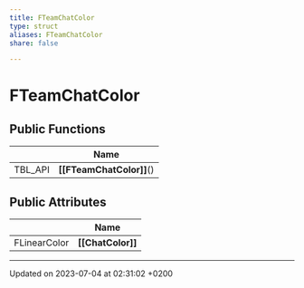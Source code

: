 ```yaml
---
title: FTeamChatColor
type: struct
aliases: FTeamChatColor
share: false

---
```


# FTeamChatColor





## Public Functions

|                | Name           |
| -------------- | -------------- |
| TBL_API | **[[FTeamChatColor]]**() |

## Public Attributes

|                | Name           |
| -------------- | -------------- |
| FLinearColor | **[[ChatColor]]**  |

-------------------------------

Updated on 2023-07-04 at 02:31:02 +0200